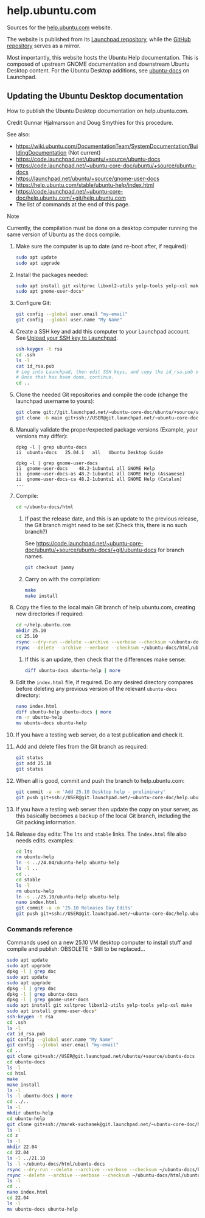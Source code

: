 # help.ubuntu.com

Sources for the [help.ubuntu.com](https://help.ubuntu.com/) website.

The website is published from its [Launchpad repository](https://launchpad.net/help.ubuntu.com), while the [GitHub repository](https://github.com/canonical/help.ubuntu.com) serves as a mirror.

Most importantly, this website hosts the Ubuntu Help documentation. This is composed of upstream GNOME documentation and downstream Ubuntu Desktop content. For the Ubuntu Desktop additions, see [ubuntu-docs](https://launchpad.net/ubuntu/+source/ubuntu-docs) on Launchpad.

## Updating the Ubuntu Desktop documentation

How to publish the Ubuntu Desktop documentation on help.ubuntu.com.

Credit Gunnar Hjalmarsson and Doug Smythies for this procedure.

See also:

* <https://wiki.ubuntu.com/DocumentationTeam/SystemDocumentation/BuildingDocumentation> (Not current)
* <https://code.launchpad.net/ubuntu/+source/ubuntu-docs>
* <https://code.launchpad.net/~ubuntu-core-doc/ubuntu/+source/ubuntu-docs>
* <https://launchpad.net/ubuntu/+source/gnome-user-docs>
* <https://help.ubuntu.com/stable/ubuntu-help/index.html>
* <https://code.launchpad.net/~ubuntu-core-doc/help.ubuntu.com/+git/help.ubuntu.com>
* The list of commands at the end of this page.

> [!NOTE]
> Currently, the compilation must be done on a desktop computer running the same version of Ubuntu as the docs compile.

1. Make sure the computer is up to date (and re-boot after, if required):

    ```bash
    sudo apt update
    sudo apt upgrade
    ```

2. Install the packages needed:

    ```bash
    sudo apt install git xsltproc libxml2-utils yelp-tools yelp-xsl make
    sudo apt gnome-user-docs*
    ```

3. Configure Git:

    ```bash
    git config --global user.email "my-email"
    git config --global user.name "My Name"
    ```

4. Create a SSH key and add this computer to your Launchpad account. See [Upload your SSH key to Launchpad](https://wiki.ubuntu.com/DocumentationTeam/SystemDocumentation/Repository#DocumentationTeam.2FSystemDocumentation.2FBzrCommon.Upload_your_SSH_key_to_Launchpad).
 
    ```bash
    ssh-keygen -t rsa
    cd .ssh
    ls -l
    cat id_rsa.pub
    # Log into Launchpad, then edit SSH keys, and copy the id_rsa.pub output into the new key window.
    # Once that has been done, continue.
    cd ..
    ```

5. Clone the needed Git repositories and compile the code (change the launchpad username to yours):

    ```bash
    git clone git://git.launchpad.net/~ubuntu-core-doc/ubuntu/+source/ubuntu-docs
    git clone -b main git+ssh://USER@git.launchpad.net/~ubuntu-core-doc/help.ubuntu.com
    ```

6. Manually validate the proper/expected package versions (Example, your versions may differ):

    ```text
    dpkg -l | grep ubuntu-docs
    ii  ubuntu-docs   25.04.1   all   Ubuntu Desktop Guide
    ```

    ```text
    dpkg -l | grep gnome-user-docs
    ii  gnome-user-docs    48.2-1ubuntu1 all GNOME Help
    ii  gnome-user-docs-as 48.2-1ubuntu1 all GNOME Help (Assamese)
    ii  gnome-user-docs-ca 48.2-1ubuntu1 all GNOME Help (Catalan)
    ...
    ```

7. Compile:

    ```bash
    cd ~/ubuntu-docs/html
    ```

    1. If past the release date, and this is an update to the previous release, the Git branch might need to be set (Check this, there is no such branch?)

        See <https://code.launchpad.net/~ubuntu-core-doc/ubuntu/+source/ubuntu-docs/+git/ubuntu-docs> for branch names.

        ```bash
        git checkout jammy
        ```

    2. Carry on with the compilation:

        ```bash
        make
        make install
        ```

8. Copy the files to the local main Git branch of help.ubuntu.com, creating new directories if required:

    ```bash
    cd ~/help.ubuntu.com
    mkdir 25.10
    cd 25.10
    rsync --dry-run --delete --archive --verbose --checksum ~/ubuntu-docs/html/ubuntu-docs ./
    rsync --delete --archive --verbose --checksum ~/ubuntu-docs/html/ubuntu-docs ./
    ```

    1. If this is an update, then check that the differences make sense:

        ```bash
        diff ubuntu-docs ubuntu-help | more
        ```



9. Edit the `index.html` file, if required. Do any desired directory compares before deleting any previous version of the relevant `ubuntu-docs` directory:

    ```bash
    nano index.html
    diff ubuntu-help ubuntu-docs | more
    rm -r ubuntu-help
    mv ubuntu-docs ubuntu-help
    ```

10. If you have a testing web server, do a test publication and check it.

11. Add and delete files from the Git branch as required:

    ```bash
    git status
    git add 25.10
    git status
    ```

12. When all is good, commit and push the branch to help.ubuntu.com:

    ```bash
    git commit -a -m 'Add 25.10 Desktop help - preliminary'
    git push git+ssh://USER@git.launchpad.net/~ubuntu-core-doc/help.ubuntu.com
    ```

13. If you have a testing web server then update the copy on your server, as this basically becomes a backup of the local Git branch, including the Git packing information.

14. Release day edits: The `lts` and `stable` links. The `index.html` file also needs edits. examples:

    ```bash
    cd lts
    rm ubuntu-help
    ln -s ../24.04/ubuntu-help ubuntu-help
    ls -l ..
    cd ..
    cd stable
    ls -l
    rm ubuntu-help
    ln -s ../25.10/ubuntu-help ubuntu-help
    nano index.html
    git commit -a -m '25.10 Releases Day Edits'
    git push git+ssh://USER@git.launchpad.net/~ubuntu-core-doc/help.ubuntu.com
    ```

### Commands reference

Commands used on a new 25.10 VM desktop computer to install stuff and compile and publish:
OBSOLETE - Still to be replaced...

```bash
sudo apt update
sudo apt upgrade
dpkg -l | grep doc
sudo apt update
sudo apt upgrade
dpkg -l | grep doc
dpkg -l | grep ubuntu-docs
dpkg -l | grep gnome-user-docs
sudo apt install git xsltproc libxml2-utils yelp-tools yelp-xsl make
sudo apt install gnome-user-docs*
ssh-keygen -t rsa
cd .ssh
ls -l
cat id_rsa.pub
git config --global user.name "My Name"
git config --global user.email "my-email"
cd ..
git clone git+ssh://USER@git.launchpad.net/ubuntu/+source/ubuntu-docs
cd ubuntu-docs
ls -l
cd html
make
make install
ls -l
ls -l ubuntu-docs | more
cd ../..
ls -l
mkdir ubuntu-help
cd ubuntu-help
git clone git+ssh://marek-suchanek@git.launchpad.net/~ubuntu-core-doc/help.ubuntu.com z
ls -l
cd z
ls -l
mkdir 22.04
cd 22.04
ls -l ../21.10
ls -l ~/ubuntu-docs/html/ubuntu-docs
rsync --dry-run --delete --archive --verbose --checksum ~/ubuntu-docs/html/ubuntu-docs ./
rsync --delete --archive --verbose --checksum ~/ubuntu-docs/html/ubuntu-docs ./
ls -l
cd ..
nano index.html
cd 22.04
ls -l
mv ubuntu-docs ubuntu-help
```

